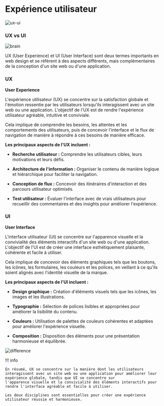 # Expérience utilisateur
![ux-ui](https://github.com/user-attachments/assets/ff5bc640-ab3b-4dc9-a9ef-aa404acfcde9)

### UX vs UI
![brain](https://github.com/user-attachments/assets/87cd57c7-84f0-40e9-a6e6-2fa560c3e112)

UX (User Experience) et UI (User Interface) sont deux termes importants en web design et se réfèrent à des aspects différents, mais complémentaires de la conception d'un site web ou d'une application.


### UX

**User Experience**

L'expérience utilisateur (UX) se concentre sur la satisfaction globale et l'émotion ressentie par les utilisateurs lorsqu'ils interagissent avec un site web ou une application. L'objectif de l'UX est de rendre l'expérience utilisateur agréable, intuitive et conviviale.

Cela implique de comprendre les besoins, les attentes et les comportements des utilisateurs, puis de concevoir l'interface et le flux de navigation de manière à répondre à ces besoins de manière efficace.

**Les principaux aspects de l'UX incluent :**

* **Recherche utilisateur :** Comprendre les utilisateurs cibles, leurs motivations et leurs défis.

* **Architecture de l'information :** Organiser le contenu de manière logique et hiérarchique pour faciliter la navigation.

* **Conception de flux :** Concevoir des itinéraires d'interaction et des parcours utilisateur optimisés.

* **Test utilisateur :** Évaluer l'interface avec de vrais utilisateurs pour recueillir des commentaires et des insights pour améliorer l'expérience.


### UI

**User Interface**

L'interface utilisateur (UI) se concentre sur l'apparence visuelle et la convivialité des éléments interactifs d'un site web ou d'une application. L'objectif de l'UI est de créer une interface esthétiquement plaisante, cohérente et facile à utiliser.

Cela implique de concevoir des éléments graphiques tels que les boutons, les icônes, les formulaires, les couleurs et les polices, en veillant à ce qu'ils soient alignés avec l'identité visuelle de la marque.

**Les principaux aspects de l'UI incluent :**

* **Design graphique :** Création d'éléments visuels tels que les icônes, les images et les illustrations.

* **Typographie :** Sélection de polices lisibles et appropriées pour améliorer la lisibilité du contenu.

* **Couleurs :** Utilisation de palettes de couleurs cohérentes et adaptées pour améliorer l'expérience visuelle.

* **Composition :** Disposition des éléments pour une présentation harmonieuse et équilibrée.

![difference](https://github.com/user-attachments/assets/fcdb0f14-5237-4f7b-a481-167edcb1ba4a)


!!! info

    En résumé, UX se concentre sur la manière dont les utilisateurs interagissent avec un site web ou une application pour améliorer leur expérience globale, tandis que UI se concentre sur                  l'apparence visuelle et la convivialité des éléments interactifs pour rendre l'interface agréable et facile à utiliser.

    Les deux disciplines sont essentielles pour créer une expérience utilisateur réussie et harmonieuse.

